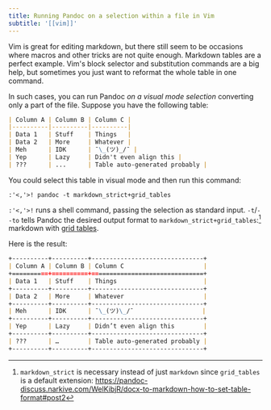```yaml
---
title: Running Pandoc on a selection within a file in Vim
subtitle: '[[vim]]'
---
```


Vim is great for editing markdown, but there still seem to be occasions where macros and other tricks are not quite enough. Markdown tables are a perfect example. Vim's block selector and substitution commands are a big help, but sometimes you just want to reformat the whole table in one command.

In such cases, you can run Pandoc *on a visual mode selection* converting only a part of the file. Suppose you have the following table:

```markdown
| Column A | Column B | Column C |
|----------|----------|----------|
| Data 1   | Stuff    | Things   |
| Data 2   | More     | Whatever |
| Meh      | IDK      | ¯\_(ツ)_/¯ |
| Yep      | Lazy     | Didn't even align this |
| ???      | ...      | Table auto-generated probably |
```

You could select this table in visual mode and then run this command:

```vim
:'<,'>! pandoc -t markdown_strict+grid_tables
```

`:'<,'>!` runs a shell command, passing the selection as standard input. `-t`/`--to` tells Pandoc the desired output format to `markdown_strict+grid_tables`:[^1] markdown with [grid tables](https://pandoc.org/MANUAL.html#extension-grid_tables).

[^1]: `markdown_strict` is necessary instead of just `markdown` since `grid_tables` is a default extension: <https://pandoc-discuss.narkive.com/WelKibjR/docx-to-markdown-how-to-set-table-format#post2>

Here is the result:

```markdown
+----------+----------+-------------------------------+
| Column A | Column B | Column C                      |
+==========+==========+===============================+
| Data 1   | Stuff    | Things                        |
+----------+----------+-------------------------------+
| Data 2   | More     | Whatever                      |
+----------+----------+-------------------------------+
| Meh      | IDK      | ¯\_(ツ)\_/¯                   |
+----------+----------+-------------------------------+
| Yep      | Lazy     | Didn’t even align this        |
+----------+----------+-------------------------------+
| ???      | …        | Table auto-generated probably |
+----------+----------+-------------------------------+
```
